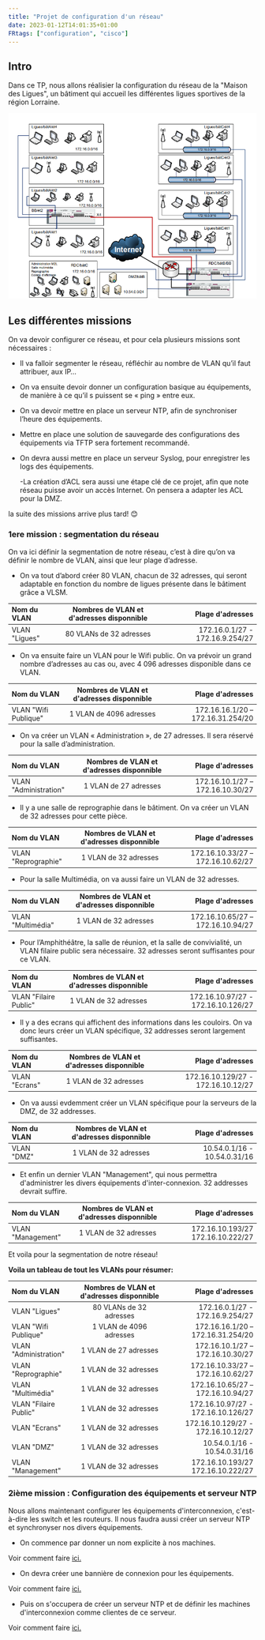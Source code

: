 ```yaml
---
title: "Projet de configuration d'un réseau"
date: 2023-01-12T14:01:35+01:00
FRtags: ["configuration", "cisco"]
---
```


## Intro ##

Dans ce TP, nous allons réalisier la configuration du réseau de la "Maison des Ligues", un bâtiment qui accueil les différentes ligues sportives de la région Lorraine.

![shema_reseau](/images/M2L/shema_reseau.png)

## Les différentes missions ##

On va devoir configurer ce réseau, et pour cela plusieurs missions sont nécessaires :

- Il va falloir segmenter le réseau, réfléchir au nombre de VLAN qu’il faut attribuer, aux IP…

- On va ensuite devoir donner un configuration basique au équipements, de manière à ce qu’il s puissent se « ping » entre eux.

- On va devoir mettre en place un serveur NTP, afin de synchroniser l’heure des équipements.

- Mettre en place une solution de sauvegarde des configurations des équipements via TFTP sera fortement recommandé.

- On devra aussi mettre en place un serveur Syslog, pour enregistrer les logs des équipements.

    -La création d’ACL sera aussi une étape clé de ce projet, afin que note réseau puisse avoir un accès Internet. On pensera a adapter les ACL pour la DMZ.

la suite des missions arrive plus tard! 😊

### 1ere mission : segmentation du réseau ###

On va ici définir la segmentation de notre réseau, c’est à dire qu’on va définir le nombre de VLAN, ainsi que leur plage d’adresse.

- On va tout d’abord créer 80 VLAN, chacun de 32 adresses, qui seront adaptable en fonction du nombre de ligues présente dans le bâtiment grâce a VLSM.

|       Nom du VLAN     | Nombres de VLAN et d'adresses disponnible |           Plage d'adresses         |
| :---------------------|:-----------------------------------------:| ----------------------------------:|
| VLAN "Ligues"         |            80 VLANs de 32 adresses        | 172.16.0.1/27 - 172.16.9.254/27    |

- On va ensuite faire un VLAN pour le Wifi public. On va prévoir un grand nombre d’adresses au cas ou, avec 4 096 adresses disponible dans ce VLAN.

|       Nom du VLAN     | Nombres de VLAN et d'adresses disponnible |           Plage d'adresses         |
| :---------------------|:-----------------------------------------:| ----------------------------------:|
| VLAN "Wifi Publique"  |            1 VLAN de 4096 adresses        | 172.16.16.1/20 – 172.16.31.254/20  |

- On va créer un VLAN « Administration », de 27 adresses. Il sera réservé pour la salle d’administration.

|       Nom du VLAN     | Nombres de VLAN et d'adresses disponnible |           Plage d'adresses         |
| :---------------------|:-----------------------------------------:| ----------------------------------:|
| VLAN "Administration" |             1 VLAN de 27 adresses         | 172.16.10.1/27 – 172.16.10.30/27   |

- Il y a une salle de reprographie dans le bâtiment. On va créer un VLAN de 32 adresses pour cette pièce.

|       Nom du VLAN     | Nombres de VLAN et d'adresses disponnible |           Plage d'adresses         |
| :---------------------|:-----------------------------------------:| ----------------------------------:|
| VLAN "Reprographie"   |             1 VLAN de 32 adresses         | 172.16.10.33/27 – 172.16.10.62/27  |

- Pour la salle Multimédia, on va aussi faire un VLAN de 32 adresses.

|       Nom du VLAN     | Nombres de VLAN et d'adresses disponnible |           Plage d'adresses         |
| :---------------------|:-----------------------------------------:| ----------------------------------:|
| VLAN "Multimédia"     |             1 VLAN de 32 adresses         | 172.16.10.65/27 – 172.16.10.94/27  |

- Pour l’Amphithéâtre, la salle de réunion, et la salle de convivialité, un VLAN filaire public sera nécessaire. 32 adresses seront suffisantes pour ce VLAN.

|       Nom du VLAN     | Nombres de VLAN et d'adresses disponnible |           Plage d'adresses         |
| :---------------------|:-----------------------------------------:| ----------------------------------:|
| VLAN "Filaire Public" |             1 VLAN de 32 adresses         | 172.16.10.97/27 - 172.16.10.126/27 |

- Il y a des ecrans qui affichent des informations dans les couloirs. On va donc leurs créer un VLAN spécifique, 32 addresses seront largement suffisantes.

|       Nom du VLAN     | Nombres de VLAN et d'adresses disponnible |           Plage d'adresses         |
| :---------------------|:-----------------------------------------:| ----------------------------------:|
| VLAN "Ecrans"         |             1 VLAN de 32 adresses         | 172.16.10.129/27 - 172.16.10.12/27 |

- On va aussi evdemment créer un VLAN spécifique pour la serveurs de la DMZ, de 32 addresses.

|       Nom du VLAN     | Nombres de VLAN et d'adresses disponnible |           Plage d'adresses         |
| :---------------------|:-----------------------------------------:| ----------------------------------:|
| VLAN "DMZ"            |             1 VLAN de 32 adresses         | 10.54.0.1/16 - 10.54.0.31/16       |

- Et enfin un dernier VLAN "Management", qui nous permettra d'administrer les divers équipements d'inter-connexion. 32 addresses devrait suffire.

|       Nom du VLAN     | Nombres de VLAN et d'adresses disponnible |           Plage d'adresses         |
| :---------------------|:-----------------------------------------:| ----------------------------------:|
| VLAN "Management"     |             1 VLAN de 32 adresses         | 172.16.10.193/27 172.16.10.222/27  |

Et voila pour la segmentation de notre réseau!

**Voila un tableau de tout les VLANs pour résumer:**

|       Nom du VLAN     | Nombres de VLAN et d'adresses disponnible |           Plage d'adresses         |
| :---------------------|:-----------------------------------------:| ----------------------------------:|
| VLAN "Ligues"         |            80 VLANs de 32 adresses        | 172.16.0.1/27 - 172.16.9.254/27    |
| VLAN "Wifi Publique"  |            1 VLAN de 4096 adresses        | 172.16.16.1/20 – 172.16.31.254/20  |
| VLAN "Administration" |             1 VLAN de 27 adresses         | 172.16.10.1/27 – 172.16.10.30/27   |
| VLAN "Reprographie"   |             1 VLAN de 32 adresses         | 172.16.10.33/27 – 172.16.10.62/27  |
| VLAN "Multimédia"     |             1 VLAN de 32 adresses         | 172.16.10.65/27 – 172.16.10.94/27  |
| VLAN "Filaire Public" |             1 VLAN de 32 adresses         | 172.16.10.97/27 - 172.16.10.126/27 |
| VLAN "Ecrans"         |             1 VLAN de 32 adresses         | 172.16.10.129/27 - 172.16.10.12/27 |
| VLAN "DMZ"            |             1 VLAN de 32 adresses         | 10.54.0.1/16 - 10.54.0.31/16       |
| VLAN "Management"     |             1 VLAN de 32 adresses         | 172.16.10.193/27 172.16.10.222/27  |

### 2ième mission : Configuration des équipements et serveur NTP ###

Nous allons maintenant configurer les équipements d'interconnexion, c'est-à-dire les switch et les routeurs. Il nous faudra aussi créer un serveur NTP et synchronyser nos divers équipements.

- On commence par donner un nom explicite à nos machines.

Voir comment faire [ici.](https://thomasgarden.netlify.app/fiches/cisco/ios/donner-un-nom-a-un-equipement-cisco/)

- On devra créer une bannière de connexion pour les équipements.

Voir comment faire [ici.](https://thomasgarden.netlify.app/fiches/cisco/ios/configurer-un-banniere-sur-ios/)

- Puis on s'occupera de créer un serveur NTP et de définir les machines d'interconnexion comme clientes de ce serveur.

Voir comment faire [ici.](/fr/notes/ntp)


